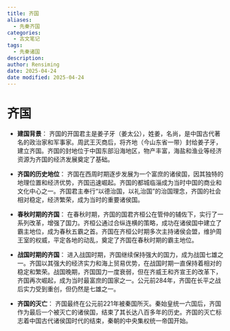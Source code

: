 ```yaml
---
title: 齐国
aliases:
  - 先秦齐国
categories:
  - 古文笔记
tags:
  - 先秦诸国
description: 
author: Rensiming
date: 2025-04-24
date modified: 2025-04-24
---
```


# 齐国
- **建国背景**： 齐国的开国君主是姜子牙（姜太公），姓姜，名尚，是中国古代著名的政治家和军事家。周武王灭商后，将齐地（今山东省一带）封给姜子牙，建立齐国。齐国的封地位于中国东部沿海地区，物产丰富，海盐和渔业等经济资源为齐国的经济发展奠定了基础。
    
- **齐国的历史地位**： 齐国在西周时期逐步发展为一个富庶的诸侯国，因其独特的地理位置和经济优势，齐国迅速崛起。齐国的都城临淄成为当时中国的商业和文化中心之一。齐国君主奉行“以德治国，以礼治国”的治国理念，齐国的社会相对稳定，经济繁荣，成为当时的重要诸侯国。
    
- **春秋时期的齐国**： 在春秋时期，齐国的国君齐桓公在管仲的辅佐下，实行了一系列改革，增强了国力。齐桓公通过合纵连横的策略，成功在诸侯国中建立了霸主地位，成为春秋五霸之首。齐国在齐桓公时期多次主持诸侯会盟，维护周王室的权威，平定各地的动乱，奠定了齐国在春秋时期的霸主地位。
    
- **战国时期的齐国**： 进入战国时期，齐国继续保持强大的国力，成为战国七雄之一。齐国以其强大的经济实力和海上贸易优势，在战国时期一直保持着相对的稳定和繁荣。战国晚期，齐国国力一度衰弱，但在齐威王和齐宣王的改革下，齐国再次崛起，成为当时最富庶的国家之一。公元前284年，齐国在长平之战后实力受到重创，但仍然是七雄之一。
    
- **齐国的灭亡**： 齐国最终在公元前221年被秦国所灭。秦始皇统一六国后，齐国作为最后一个被灭亡的诸侯国，结束了其长达八百多年的历史。齐国的灭亡标志着中国古代诸侯国时代的结束，秦朝的中央集权统一帝国开始。

